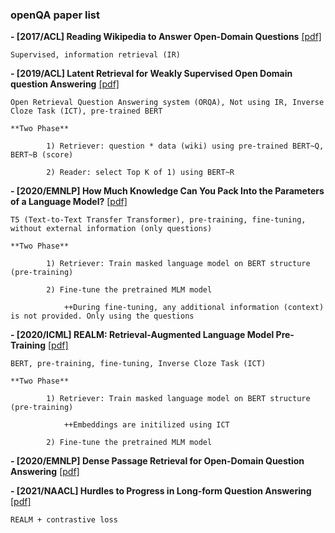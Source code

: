 ### openQA paper list



**- [2017/ACL] Reading Wikipedia to Answer Open-Domain Questions** [[pdf]](https://arxiv.org/pdf/1704.00051.pdf)
    
    Supervised, information retrieval (IR)
    
    
**- [2019/ACL] Latent Retrieval for Weakly Supervised Open Domain question Answering** [[pdf]](https://arxiv.org/pdf/1906.00300.pdf) 
    
    Open Retrieval Question Answering system (ORQA), Not using IR, Inverse Cloze Task (ICT), pre-trained BERT
    
    **Two Phase**
    
            1) Retriever: question * data (wiki) using pre-trained BERT~Q, BERT~B (score)
    
            2) Reader: select Top K of 1) using BERT~R


**- [2020/EMNLP] How Much Knowledge Can You Pack Into the Parameters of a Language Model?** [[pdf]](https://arxiv.org/pdf/2002.08910.pdf) 
            
    T5 (Text-to-Text Transfer Transformer), pre-training, fine-tuning, without external information (only questions)

    **Two Phase**
            
            1) Retriever: Train masked language model on BERT structure (pre-training)
            
            2) Fine-tune the pretrained MLM model 
            
                ++During fine-tuning, any additional information (context) is not provided. Only using the questions
               


**- [2020/ICML] REALM: Retrieval-Augmented Language Model Pre-Training** [[pdf]](https://arxiv.org/pdf/2002.08909.pdf) 
    
    BERT, pre-training, fine-tuning, Inverse Cloze Task (ICT) 
    
    **Two Phase**
            
            1) Retriever: Train masked language model on BERT structure (pre-training)
            
                ++Embeddings are initilized using ICT
            
            2) Fine-tune the pretrained MLM model 
    
    
**- [2020/EMNLP] Dense Passage Retrieval for Open-Domain Question Answering** [[pdf]](https://arxiv.org/pdf/2004.04906.pdf) 
            
    
 
**- [2021/NAACL] Hurdles to Progress in Long-form Question Answering** [[pdf]](https://arxiv.org/pdf/2103.06332.pdf) 
            
    REALM + contrastive loss
    
    

